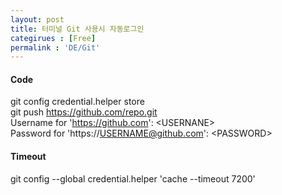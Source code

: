 ```yaml
---
layout: post
title: 터미널 Git 사용시 자동로그인 
categirues : [Free]
permalink : 'DE/Git'
---
```

#### **Code**
git config credential.helper store  
git push https://github.com/repo.git  
Username for 'https://github.com': \<USERNANE>   
Password for 'https://USERNAME@github.com': \<PASSWORD>  

#### **Timeout**
git config --global credential.helper 'cache --timeout 7200'
